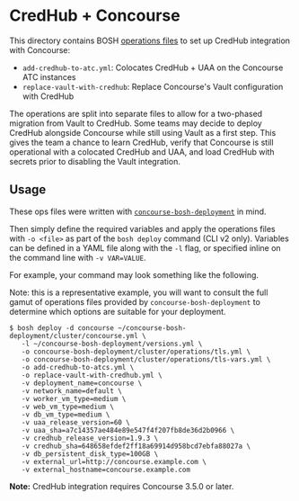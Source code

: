 # CredHub + Concourse

This directory contains BOSH [operations files](https://bosh.io/docs/cli-ops-files.html)
to set up CredHub integration with Concourse:

- `add-credhub-to-atc.yml`: Colocates CredHub + UAA on the Concourse ATC instances
- `replace-vault-with-credhub`: Replace Concourse's Vault configuration with CredHub

The operations are split into separate files to allow for a two-phased migration
from Vault to CredHub.  Some teams may decide to deploy CredHub alongside Concourse
while still using Vault as a first step.  This gives the team a chance to learn
CredHub, verify that Concourse is still operational with a colocated CredHub and
UAA, and load CredHub with secrets prior to disabling the Vault integration.

## Usage

These ops files were written with [`concourse-bosh-deployment`](https://github.com/concourse/concourse-bosh-deployment)
in mind.

Then simply define the required variables and apply the operations files with `-o <file>`
as part of the `bosh deploy` command (CLI v2 only).  Variables can be defined in a YAML
file along with the `-l` flag, or specified inline on the command line with `-v VAR=VALUE`.

For example, your command may look something like the following.

Note: this is a representative example, you will want to consult the
full gamut of operations files provided by `concourse-bosh-deployment`
to determine which options are suitable for your deployment.

```
$ bosh deploy -d concourse ~/concourse-bosh-deployment/cluster/concourse.yml \
   -l ~/concourse-bosh-deployment/versions.yml \
   -o concourse-bosh-deployment/cluster/operations/tls.yml \
   -o concourse-bosh-deployment/cluster/operations/tls-vars.yml \
   -o add-credhub-to-atcs.yml \
   -o replace-vault-with-credhub.yml \
   -v deployment_name=concourse \
   -v network_name=default \
   -v worker_vm_type=medium \
   -v web_vm_type=medium \
   -v db_vm_type=medium \
   -v uaa_release_version=60 \
   -v uaa_sha=a7c14357ae484e89e547f4f207fb8de36d2b0966 \
   -v credhub_release_version=1.9.3 \
   -v credhub_sha=648658efdef2ff18a69914d958bcd7ebfa88027a \
   -v db_persistent_disk_type=100GB \
   -v external_url=http://concourse.example.com \
   -v external_hostname=concourse.example.com
```

**Note:** CredHub integration requires Concourse 3.5.0 or later.
